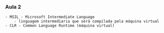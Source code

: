 ### Aula 2
    - MSIL - Microsoft Intermediate Language
        - linguagem intermediaria que será compilada pela máquina virtual 
    - CLR - Common Language Runtime (máquina virtual)

    